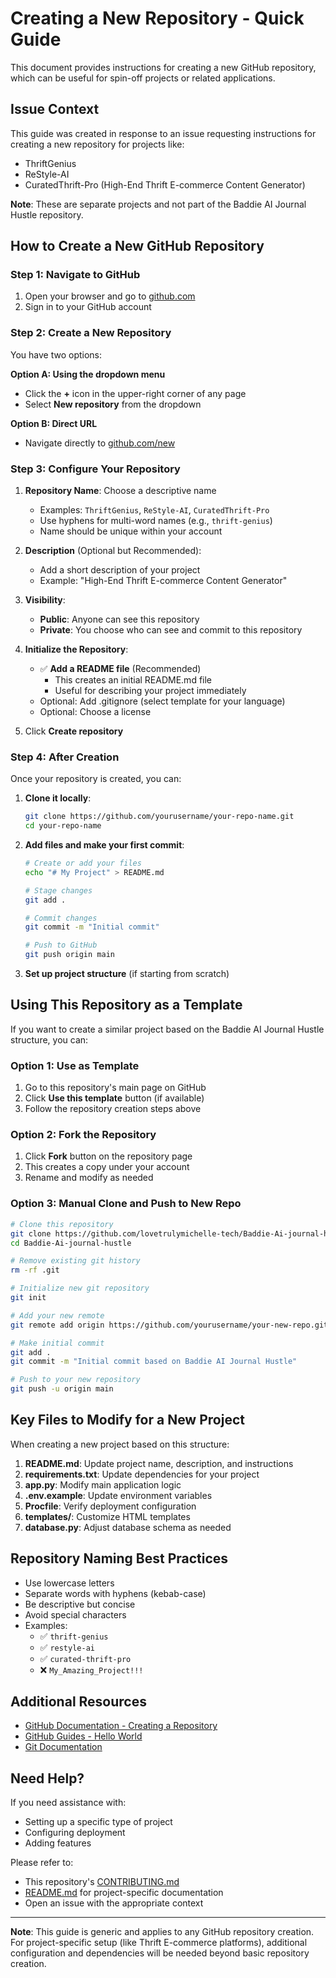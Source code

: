 # Creating a New Repository - Quick Guide

This document provides instructions for creating a new GitHub repository, which can be useful for spin-off projects or related applications.

## Issue Context

This guide was created in response to an issue requesting instructions for creating a new repository for projects like:
- ThriftGenius
- ReStyle-AI
- CuratedThrift-Pro (High-End Thrift E-commerce Content Generator)

**Note**: These are separate projects and not part of the Baddie AI Journal Hustle repository.

## How to Create a New GitHub Repository

### Step 1: Navigate to GitHub
1. Open your browser and go to [github.com](https://github.com)
2. Sign in to your GitHub account

### Step 2: Create a New Repository
You have two options:

**Option A: Using the dropdown menu**
- Click the **+** icon in the upper-right corner of any page
- Select **New repository** from the dropdown

**Option B: Direct URL**
- Navigate directly to [github.com/new](https://github.com/new)

### Step 3: Configure Your Repository

1. **Repository Name**: Choose a descriptive name
   - Examples: `ThriftGenius`, `ReStyle-AI`, `CuratedThrift-Pro`
   - Use hyphens for multi-word names (e.g., `thrift-genius`)
   - Name should be unique within your account

2. **Description** (Optional but Recommended): 
   - Add a short description of your project
   - Example: "High-End Thrift E-commerce Content Generator"

3. **Visibility**:
   - **Public**: Anyone can see this repository
   - **Private**: You choose who can see and commit to this repository

4. **Initialize the Repository**:
   - ✅ **Add a README file** (Recommended)
     - This creates an initial README.md file
     - Useful for describing your project immediately
   - Optional: Add .gitignore (select template for your language)
   - Optional: Choose a license

5. Click **Create repository**

### Step 4: After Creation

Once your repository is created, you can:

1. **Clone it locally**:
   ```bash
   git clone https://github.com/yourusername/your-repo-name.git
   cd your-repo-name
   ```

2. **Add files and make your first commit**:
   ```bash
   # Create or add your files
   echo "# My Project" > README.md
   
   # Stage changes
   git add .
   
   # Commit changes
   git commit -m "Initial commit"
   
   # Push to GitHub
   git push origin main
   ```

3. **Set up project structure** (if starting from scratch)

## Using This Repository as a Template

If you want to create a similar project based on the Baddie AI Journal Hustle structure, you can:

### Option 1: Use as Template
1. Go to this repository's main page on GitHub
2. Click **Use this template** button (if available)
3. Follow the repository creation steps above

### Option 2: Fork the Repository
1. Click **Fork** button on the repository page
2. This creates a copy under your account
3. Rename and modify as needed

### Option 3: Manual Clone and Push to New Repo
```bash
# Clone this repository
git clone https://github.com/lovetrulymichelle-tech/Baddie-Ai-journal-hustle.git
cd Baddie-Ai-journal-hustle

# Remove existing git history
rm -rf .git

# Initialize new git repository
git init

# Add your new remote
git remote add origin https://github.com/yourusername/your-new-repo.git

# Make initial commit
git add .
git commit -m "Initial commit based on Baddie AI Journal Hustle"

# Push to your new repository
git push -u origin main
```

## Key Files to Modify for a New Project

When creating a new project based on this structure:

1. **README.md**: Update project name, description, and instructions
2. **requirements.txt**: Update dependencies for your project
3. **app.py**: Modify main application logic
4. **.env.example**: Update environment variables
5. **Procfile**: Verify deployment configuration
6. **templates/**: Customize HTML templates
7. **database.py**: Adjust database schema as needed

## Repository Naming Best Practices

- Use lowercase letters
- Separate words with hyphens (kebab-case)
- Be descriptive but concise
- Avoid special characters
- Examples:
  - ✅ `thrift-genius`
  - ✅ `restyle-ai`
  - ✅ `curated-thrift-pro`
  - ❌ `My_Amazing_Project!!!`

## Additional Resources

- [GitHub Documentation - Creating a Repository](https://docs.github.com/en/repositories/creating-and-managing-repositories/creating-a-new-repository)
- [GitHub Guides - Hello World](https://guides.github.com/activities/hello-world/)
- [Git Documentation](https://git-scm.com/doc)

## Need Help?

If you need assistance with:
- Setting up a specific type of project
- Configuring deployment
- Adding features

Please refer to:
- This repository's [CONTRIBUTING.md](CONTRIBUTING.md)
- [README.md](README.md) for project-specific documentation
- Open an issue with the appropriate context

---

**Note**: This guide is generic and applies to any GitHub repository creation. For project-specific setup (like Thrift E-commerce platforms), additional configuration and dependencies will be needed beyond basic repository creation.
